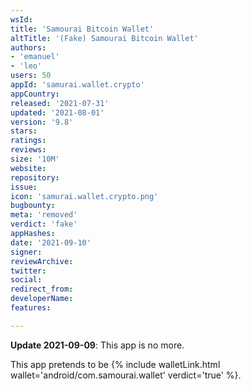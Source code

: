 ```yaml
---
wsId: 
title: 'Samourai Bitcoin Wallet'
altTitle: '(Fake) Samourai Bitcoin Wallet'
authors:
- 'emanuel'
- 'leo'
users: 50
appId: 'samurai.wallet.crypto'
appCountry: 
released: '2021-07-31'
updated: '2021-08-01'
version: '9.8'
stars: 
ratings: 
reviews: 
size: '10M'
website: 
repository: 
issue: 
icon: 'samurai.wallet.crypto.png'
bugbounty: 
meta: 'removed'
verdict: 'fake'
appHashes: 
date: '2021-09-10'
signer: 
reviewArchive: 
twitter: 
social: 
redirect_from: 
developerName: 
features: 

---
```


**Update 2021-09-09**: This app is no more.

This app pretends to be {% include walletLink.html wallet='android/com.samourai.wallet' verdict='true' %}.
